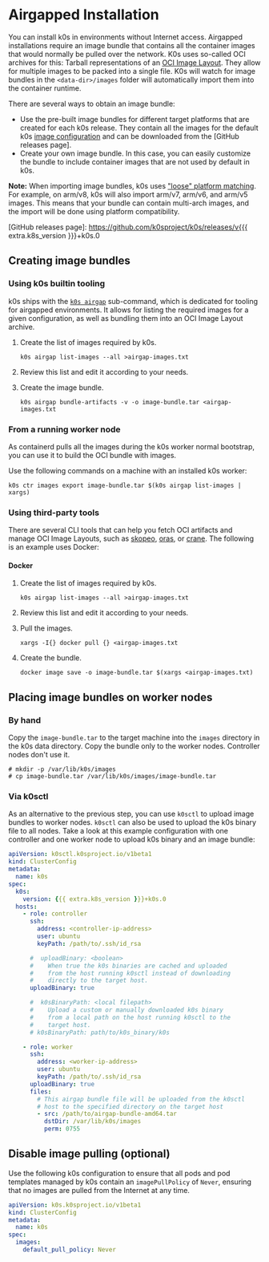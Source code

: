 # Airgapped Installation

You can install k0s in environments without Internet access. Airgapped
installations require an image bundle that contains all the container images
that would normally be pulled over the network. K0s uses so-called OCI archives
for this: Tarball representations of an [OCI Image Layout]. They allow for
multiple images to be packed into a single file. K0s will watch for image
bundles in the `<data-dir>/images` folder will automatically import them into
the container runtime.

There are several ways to obtain an image bundle:

- Use the pre-built image bundles for different target platforms that are
  created for each k0s release. They contain all the images for the default k0s
  [image configuration](configuration.md#specimages) and can be downloaded from
  the [GitHub releases page].
- Create your own image bundle. In this case, you can easily customize the
  bundle to include container images that are not used by default in k0s.

**Note:** When importing image bundles, k0s uses ["loose" platform
matching](https://pkg.go.dev/github.com/containerd/platforms@v0.2.1#Only). For
example, on arm/v8, k0s will also import arm/v7, arm/v6, and arm/v5 images. This
means that your bundle can contain multi-arch images, and the import will be
done using platform compatibility.

[OCI Image Layout]: https://github.com/opencontainers/image-spec/blob/v1.0/image-layout.md
[GitHub releases page]: https://github.com/k0sproject/k0s/releases/v{{{ extra.k8s_version }}}+k0s.0

## Creating image bundles

### Using k0s builtin tooling

k0s ships with the [`k0s airgap`](cli/k0s_airgap.md) sub-command, which is
dedicated for tooling for airgapped environments. It allows for listing the
required images for a given configuration, as well as bundling them into an OCI
Image Layout archive.

1. Create the list of images required by k0s.

   ```shell
   k0s airgap list-images --all >airgap-images.txt
   ```

2. Review this list and edit it according to your needs.

3. Create the image bundle.

   ```shell
   k0s airgap bundle-artifacts -v -o image-bundle.tar <airgap-images.txt
   ```

### From a running worker node

As containerd pulls all the images during the k0s worker normal bootstrap, you
can use it to build the OCI bundle with images.

Use the following commands on a machine with an installed k0s worker:

```shell
k0s ctr images export image-bundle.tar $(k0s airgap list-images | xargs)
```

### Using third-party tools

There are several CLI tools that can help you fetch OCI artifacts and manage OCI
Image Layouts, such as [skopeo], [oras], or [crane]. The following is an example
uses Docker:

[skopeo]: https://github.com/containers/skopeo
[oras]: https://oras.land/
[crane]: https://github.com/google/go-containerregistry/blob/main/cmd/crane/README.md

#### Docker

1. Create the list of images required by k0s.

   ```shell
   k0s airgap list-images --all >airgap-images.txt
   ```

2. Review this list and edit it according to your needs.

3. Pull the images.

   ```shell
   xargs -I{} docker pull {} <airgap-images.txt
   ```

4. Create the bundle.

   ```shell
   docker image save -o image-bundle.tar $(xargs <airgap-images.txt)
   ```

## Placing image bundles on worker nodes

### By hand

Copy the `image-bundle.tar` to the target machine into the `images` directory in
the k0s data directory. Copy the bundle only to the worker nodes. Controller
nodes don't use it.

```console
# mkdir -p /var/lib/k0s/images
# cp image-bundle.tar /var/lib/k0s/images/image-bundle.tar
```

### Via k0sctl

As an alternative to the previous step, you can use `k0sctl` to upload image
bundles to worker nodes. `k0sctl` can also be used to upload the k0s binary file
to all nodes. Take a look at this example configuration with one controller and
one worker node to upload k0s binary and an image bundle:

```yaml
apiVersion: k0sctl.k0sproject.io/v1beta1
kind: ClusterConfig
metadata:
  name: k0s
spec:
  k0s:
    version: {{{ extra.k8s_version }}}+k0s.0
  hosts:
    - role: controller
      ssh:
        address: <controller-ip-address>
        user: ubuntu
        keyPath: /path/to/.ssh/id_rsa

      #  uploadBinary: <boolean>
      #    When true the k0s binaries are cached and uploaded
      #    from the host running k0sctl instead of downloading
      #    directly to the target host.
      uploadBinary: true

      #  k0sBinaryPath: <local filepath>
      #    Upload a custom or manually downloaded k0s binary
      #    from a local path on the host running k0sctl to the
      #    target host.
      # k0sBinaryPath: path/to/k0s_binary/k0s

    - role: worker
      ssh:
        address: <worker-ip-address>
        user: ubuntu
        keyPath: /path/to/.ssh/id_rsa
      uploadBinary: true
      files:
        # This airgap bundle file will be uploaded from the k0sctl
        # host to the specified directory on the target host
        - src: /path/to/airgap-bundle-amd64.tar
          dstDir: /var/lib/k0s/images
          perm: 0755
```

## Disable image pulling (optional)

Use the following k0s configuration to ensure that all pods and pod templates
managed by k0s contain an `imagePullPolicy` of `Never`, ensuring that no images
are pulled from the Internet at any time.

```yaml
apiVersion: k0s.k0sproject.io/v1beta1
kind: ClusterConfig
metadata:
  name: k0s
spec:
  images:
    default_pull_policy: Never
```
